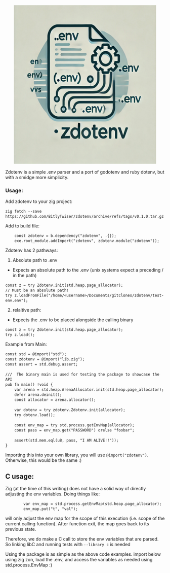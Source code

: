 <div align="center"> 

<img src="/assets/zdotenv.png" width="450" height="500">
</div>

Zdotenv is a simple .env parser and a port of godotenv and ruby dotenv, but with a smidge more simplicity.

### Usage:
Add zdotenv to your zig project:
```
zig fetch --save https://github.com/BitlyTwiser/zdotenv/archive/refs/tags/v0.1.0.tar.gz
```

Add to build file:
```
    const zdotenv = b.dependency("zdotenv", .{});
    exe.root_module.addImport("zdotenv", zdotenv.module("zdotenv"));
```

Zdotenv has 2 pathways:

1. Absolute path to .env
- Expects an absolute path to the .env (unix systems expect a preceding / in the path)
```
const z = try Zdotenv.init(std.heap.page_allocator);
// Must be an absolute path!
try z.loadFromFile("/home/<username>/Documents/gitclones/zdotenv/test-env.env");
```

2. relaltive path:
- Expects the .env to be placed alongside the calling binary
```
const z = try Zdotenv.init(std.heap.page_allocator);
try z.load();
```

Example from Main:
```
const std = @import("std");
const zdotenv = @import("lib.zig");
const assert = std.debug.assert;

///  The binary main is used for testing the package to showcase the API
pub fn main() !void {
    var arena = std.heap.ArenaAllocator.init(std.heap.page_allocator);
    defer arena.deinit();
    const allocator = arena.allocator();

    var dotenv = try zdotenv.Zdotenv.init(allocator);
    try dotenv.load();

    const env_map = try std.process.getEnvMap(allocator);
    const pass = env_map.get("PASSWORD") orelse "foobar";

    assert(std.mem.eql(u8, pass, "I AM ALIVE!!"));
}

```

Importing this into your own library, you will use `@import("zdotenv")`. Otherwise, this would be the same :)

## C usage:
Zig (at the time of this writing) does not have a solid way of directly adjusting the env variables. Doing things like:
```
        var env_map = std.process.getEnvMap(std.heap.page_allocator);
        env_map.put("t", "val");
```

will only adjust the env map for the scope of this execution (i.e. scope of the current calling function). After function exit, the map goes back to its previous state.

Therefore, we do make a C call to store the env variables that are parsed. So linking libC and running tests with ```--library c``` is needed

Using the package is as simple as the above code examples. import below using zig zon, load the .env, and access the variables as needed using std.process.EnvMap :)
